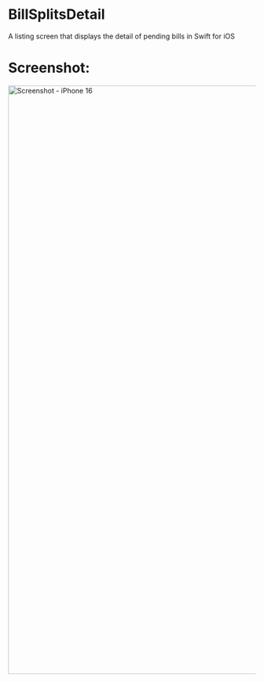 # BillSplitsDetail
A listing screen that displays the detail of pending bills in Swift for iOS

# Screenshot:
<img src="https://github.com/user-attachments/assets/a7f15fb2-1a11-48b1-8c0a-88cc2f3e3c8e" alt="Screenshot - iPhone 16" width="600" height="1200" />


